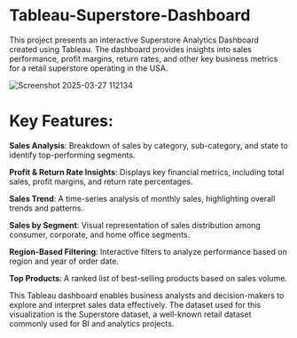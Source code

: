 # Tableau-Superstore-Dashboard
This project presents an interactive Superstore Analytics Dashboard created using Tableau. The dashboard provides insights into sales performance, profit margins, return rates, and other key business metrics for a retail superstore operating in the USA.

![Screenshot 2025-03-27 112134](https://github.com/user-attachments/assets/2df4edc6-24ba-4eea-b469-5998fec3b6b7)

# Key Features:
**Sales Analysis**: Breakdown of sales by category, sub-category, and state to identify top-performing segments.

**Profit & Return Rate Insights**: Displays key financial metrics, including total sales, profit margins, and return rate percentages.

**Sales Trend**: A time-series analysis of monthly sales, highlighting overall trends and patterns.

**Sales by Segment**: Visual representation of sales distribution among consumer, corporate, and home office segments.

**Region-Based Filtering**: Interactive filters to analyze performance based on region and year of order date.

**Top Products**: A ranked list of best-selling products based on sales volume.


This Tableau dashboard enables business analysts and decision-makers to explore and interpret sales data effectively. The dataset used for this visualization is the Superstore dataset, a well-known retail dataset commonly used for BI and analytics projects.
